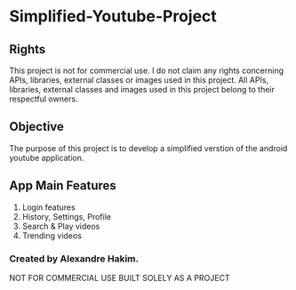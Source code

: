 # Simplified-Youtube-Project

## Rights

This project is not for commercial use.
I do not claim any rights concerning APIs, libraries, external classes or images used in this project. All APIs, libraries, external classes and images used in this project belong to their respectful owners.

## Objective

The purpose of this project is to develop a simplified verstion of the android youtube application.

## App Main Features
1. Login features
2. History, Settings, Profile
3. Search & Play videos
4. Trending videos

### Created by Alexandre Hakim. 

NOT FOR COMMERCIAL USE
BUILT SOLELY AS A PROJECT
